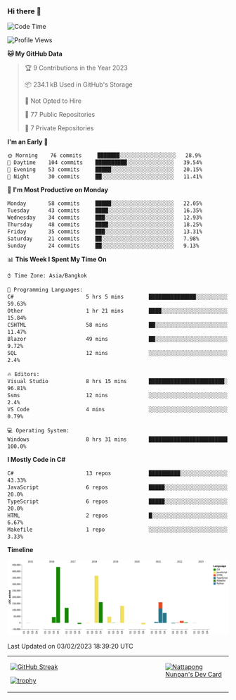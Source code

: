### Hi there 👋

<!--START_SECTION:waka-->
![Code Time](http://img.shields.io/badge/Code%20Time-420%20hrs%2052%20mins-blue)

![Profile Views](http://img.shields.io/badge/Profile%20Views-0-blue)

**🐱 My GitHub Data** 

> 🏆 9 Contributions in the Year 2023
 > 
> 📦 234.1 kB Used in GitHub's Storage 
 > 
> 🚫 Not Opted to Hire
 > 
> 📜 77 Public Repositories 
 > 
> 🔑 7 Private Repositories  
 > 
**I'm an Early 🐤** 

```text
🌞 Morning    76 commits     ███████░░░░░░░░░░░░░░░░░░   28.9% 
🌆 Daytime    104 commits    ██████████░░░░░░░░░░░░░░░   39.54% 
🌃 Evening    53 commits     █████░░░░░░░░░░░░░░░░░░░░   20.15% 
🌙 Night      30 commits     ██░░░░░░░░░░░░░░░░░░░░░░░   11.41%

```
📅 **I'm Most Productive on Monday** 

```text
Monday       58 commits     █████░░░░░░░░░░░░░░░░░░░░   22.05% 
Tuesday      43 commits     ████░░░░░░░░░░░░░░░░░░░░░   16.35% 
Wednesday    34 commits     ███░░░░░░░░░░░░░░░░░░░░░░   12.93% 
Thursday     48 commits     ████░░░░░░░░░░░░░░░░░░░░░   18.25% 
Friday       35 commits     ███░░░░░░░░░░░░░░░░░░░░░░   13.31% 
Saturday     21 commits     ██░░░░░░░░░░░░░░░░░░░░░░░   7.98% 
Sunday       24 commits     ██░░░░░░░░░░░░░░░░░░░░░░░   9.13%

```


📊 **This Week I Spent My Time On** 

```text
⌚︎ Time Zone: Asia/Bangkok

💬 Programming Languages: 
C#                       5 hrs 5 mins        ███████████████░░░░░░░░░░   59.63% 
Other                    1 hr 21 mins        ████░░░░░░░░░░░░░░░░░░░░░   15.84% 
CSHTML                   58 mins             ██░░░░░░░░░░░░░░░░░░░░░░░   11.47% 
Blazor                   49 mins             ██░░░░░░░░░░░░░░░░░░░░░░░   9.72% 
SQL                      12 mins             ░░░░░░░░░░░░░░░░░░░░░░░░░   2.4%

🔥 Editors: 
Visual Studio            8 hrs 15 mins       ████████████████████████░   96.81% 
Ssms                     12 mins             ░░░░░░░░░░░░░░░░░░░░░░░░░   2.4% 
VS Code                  4 mins              ░░░░░░░░░░░░░░░░░░░░░░░░░   0.79%

💻 Operating System: 
Windows                  8 hrs 31 mins       █████████████████████████   100.0%

```

**I Mostly Code in C#** 

```text
C#                       13 repos            ██████████░░░░░░░░░░░░░░░   43.33% 
JavaScript               6 repos             █████░░░░░░░░░░░░░░░░░░░░   20.0% 
TypeScript               6 repos             █████░░░░░░░░░░░░░░░░░░░░   20.0% 
HTML                     2 repos             █░░░░░░░░░░░░░░░░░░░░░░░░   6.67% 
Makefile                 1 repo              ░░░░░░░░░░░░░░░░░░░░░░░░░   3.33%

```


**Timeline**

![Chart not found](https://raw.githubusercontent.com/aixasz/aixasz/main/charts/bar_graph.png) 


 Last Updated on 03/02/2023 18:39:20 UTC
<!--END_SECTION:waka-->

<table>
<tr>
<td width="70%" valign="top">
 
 [![GitHub Streak](http://github-readme-streak-stats.herokuapp.com?user=aixasz&theme=github-dark&hide_border=true&date_format=%5BY%20%5DM%20j)](https://git.io/streak-stats)

 [![trophy](https://github-profile-trophy.vercel.app/?username=aixasz&theme=onedark)](https://github.com/ryo-ma/github-profile-trophy)
 </td>
<td width="30%" valign="top">
 
<a href="https://app.daily.dev/aixasz"><img src="https://api.daily.dev/devcards/403207936e6547c9a85ea449e9f3abe8.png?r=re8" alt="Nattapong Nunpan's Dev Card"/></a>

 </td>
</tr>
</table>
 
